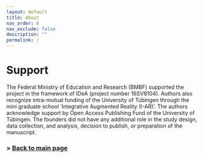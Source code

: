 ```yaml
---
layout: default
title: About
nav_order: 8
nav_exclude: false
description: ""
permalink: /
---
```




# Support
The Federal Ministry of Education and Research (BMBF) supported the project in the framework of IDeA (project number 16SV8104). Authors also recognize intra-mutual funding of the University of Tübingen through the mini graduate school ‘Integrative Augmented Reality (I-AR)’. The authors acknowledge support by Open Access Publishing Fund of the University of Tübingen. The founders did not have any additional role in the study design, data collection, and analysis, decision to publish, or preparation of the manuscript.

### > [Back to main page](https://zeissvisionsciencelab.github.io/HMD-FOV/)
